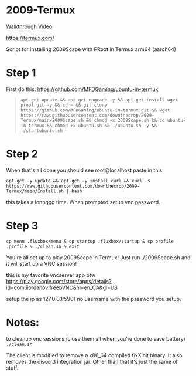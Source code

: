 # 2009-Termux

[Walkthrough Video](https://www.youtube.com/watch?v=YyfRnlv9cJ8)

https://termux.com/

Script for installing 2009Scape with PRoot in Termux arm64 (aarch64)

# Step 1

First do this: https://github.com/MFDGaming/ubuntu-in-termux

> `apt-get update && apt-get upgrade -y && apt-get install wget proot git -y && cd ~ && git clone https://github.com/MFDGaming/ubuntu-in-termux.git && wget https://raw.githubusercontent.com/downthecrop/2009-Termux/main/2009Scape.sh && chmod +x 2009Scape.sh && cd ubuntu-in-termux && chmod +x ubuntu.sh && ./ubuntu.sh -y && ./startubuntu.sh`


# Step 2

When that's all done you should see root@localhost paste in this: 




`apt-get -y update && apt-get -y install curl && curl -s https://raw.githubusercontent.com/downthecrop/2009-Termux/main/Install.sh | bash`


this takes a lonnggg time. When prompted setup vnc password.

# Step 3

`cp menu .fluxbox/menu &
cp startup .fluxbox/startup &
cp profile .profile &
./clean.sh &
exit
`

You're all set up to play 2009Scape in Termux! Just run ./2009Scape.sh and it will start up a VNC session!

this is my favorite vncserver app btw https://play.google.com/store/apps/details?id=com.iiordanov.freebVNC&hl=en_CA&gl=US

setup the ip as 127.0.0.1:5901 no username with the password you setup. 


# Notes:

to cleanup vnc sessions (close them all when you're done to save battery) `./clean.sh`

The client is modified to remove a x86_64 compiled fixXinit binary. It also removes the discord integration jar. Other than that it's just the same ol' stuff.

